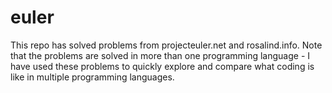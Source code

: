 # euler

This repo has solved problems from projecteuler.net and rosalind.info. Note that the problems are solved in more than one programming language - I have used these problems to quickly explore and compare what coding is like in multiple programming languages.

